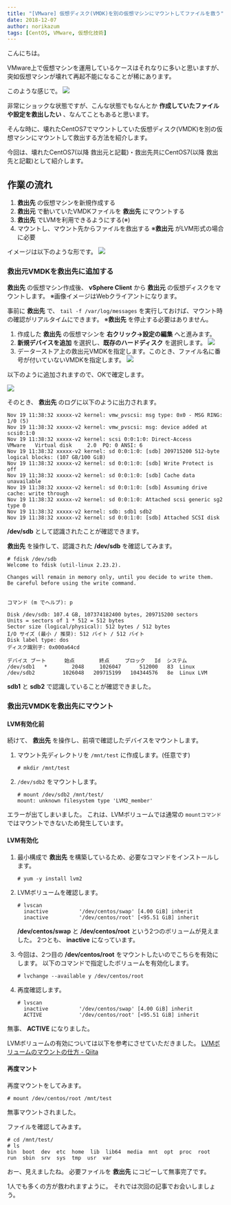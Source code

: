 ```yaml
---
title: "[VMware] 仮想ディスク(VMDK)を別の仮想マシンにマウントしてファイルを救う"
date: 2018-12-07
author: norikazum
tags: [CentOS, VMware, 仮想化技術]
---
```


こんにちは。

VMware上で仮想マシンを運用しているケースはそれなりに多いと思いますが、
突如仮想マシンが壊れて再起不能になることが稀にあります。

このような感じで。
![](images/mount-virtual-disk-vmdk-on-another-virtual-machine-and-recover-files-1.png)

非常にショックな状態ですが、こんな状態でもなんとか **作成していたファイルや設定を救出したい** 、なんてこともあると思います。

そんな時に、壊れたCentOS7でマウントしていた仮想ディスク(VMDK)を別の仮想マシンにマウントして救出する方法を紹介します。

今回は、壊れたCentOS7(以降 救出元と記載)・救出先共にCentOS7(以降 救出先と記載)として紹介します。

## 作業の流れ

1. **救出先** の仮想マシンを新規作成する
1. **救出元** で動いていたVMDKファイルを **救出先** にマウントする
1. **救出先** でLVMを利用できるようにする(※)
1. マウントし、マウント先からファイルを救出する
※**救出元** がLVM形式の場合に必要

イメージは以下のような形です。
![](images/mount-virtual-disk-vmdk-on-another-virtual-machine-and-recover-files-2.png)

### 救出元VMDKを救出先に追加する

**救出先** の仮想マシン作成後、 **vSphere Client** から **救出元** の仮想ディスクをマウントします。
※画像イメージはWebクライアントになります。

事前に **救出先** で、 `tail -f /var/log/messages` を実行しておけば、マウント時の確認がリアルタイムにできます。
※**救出先** を停止する必要はありません。

1. 作成した **救出先** の仮想マシンを **右クリック→設定の編集** へと進みます。
1. **新規デバイスを追加** を選択し、**既存のハードディスク** を選択します。
![](images/mount-virtual-disk-vmdk-on-another-virtual-machine-and-recover-files-3.png)
1. データーストア上の救出元VMDKを指定します。このとき、ファイル名に番号が付いていないVMDKを指定します。
![](images/mount-virtual-disk-vmdk-on-another-virtual-machine-and-recover-files-4.png)

以下のように追加されますので、OKで確定します。

![](images/mount-virtual-disk-vmdk-on-another-virtual-machine-and-recover-files-5.png)

そのとき、 **救出先** のログに以下のように出力されます。

```
Nov 19 11:38:32 xxxxx-v2 kernel: vmw_pvscsi: msg type: 0x0 - MSG RING: 1/0 (5) 
Nov 19 11:38:32 xxxxx-v2 kernel: vmw_pvscsi: msg: device added at scsi0:1:0
Nov 19 11:38:32 xxxxx-v2 kernel: scsi 0:0:1:0: Direct-Access     VMware   Virtual disk     2.0  PQ: 0 ANSI: 6
Nov 19 11:38:32 xxxxx-v2 kernel: sd 0:0:1:0: [sdb] 209715200 512-byte logical blocks: (107 GB/100 GiB)
Nov 19 11:38:32 xxxxx-v2 kernel: sd 0:0:1:0: [sdb] Write Protect is off
Nov 19 11:38:32 xxxxx-v2 kernel: sd 0:0:1:0: [sdb] Cache data unavailable
Nov 19 11:38:32 xxxxx-v2 kernel: sd 0:0:1:0: [sdb] Assuming drive cache: write through
Nov 19 11:38:32 xxxxx-v2 kernel: sd 0:0:1:0: Attached scsi generic sg2 type 0
Nov 19 11:38:32 xxxxx-v2 kernel: sdb: sdb1 sdb2
Nov 19 11:38:32 xxxxx-v2 kernel: sd 0:0:1:0: [sdb] Attached SCSI disk
```

**/dev/sdb** として認識されたことが確認できます。

**救出先** を操作して、認識された **/dev/sdb** を確認してみます。

```
# fdisk /dev/sdb
Welcome to fdisk (util-linux 2.23.2).

Changes will remain in memory only, until you decide to write them.
Be careful before using the write command.


コマンド (m でヘルプ): p

Disk /dev/sdb: 107.4 GB, 107374182400 bytes, 209715200 sectors
Units = sectors of 1 * 512 = 512 bytes
Sector size (logical/physical): 512 bytes / 512 bytes
I/O サイズ (最小 / 推奨): 512 バイト / 512 バイト
Disk label type: dos
ディスク識別子: 0x000a64cd

デバイス ブート      始点        終点     ブロック   Id  システム
/dev/sdb1   *        2048     1026047      512000   83  Linux
/dev/sdb2         1026048   209715199   104344576   8e  Linux LVM
```

**sdb1** と **sdb2** で認識していることが確認できました。

### 救出元VMDKを救出先にマウント

#### LVM有効化前

続けて、 **救出先** を操作し、前項で確認したデバイスをマウントします。

1. マウント先ディレクトリを `/mnt/test` に作成します。(任意です)
    ```
    # mkdir /mnt/test
    ```

1. `/dev/sdb2` をマウントします。
    ```
    # mount /dev/sdb2 /mnt/test/
    mount: unknown filesystem type 'LVM2_member'
    ```

エラーが出てしまいました。
これは、LVMボリュームでは通常の `mountコマンド` ではマウントできないため発生しています。

#### LVM有効化

1. 最小構成で **救出先** を構築しているため、必要なコマンドをインストールします。
    ```
    # yum -y install lvm2
    ```

1. LVMボリュームを確認します。
    ```
    # lvscan
      inactive          '/dev/centos/swap' [4.00 GiB] inherit
      inactive          '/dev/centos/root' [<95.51 GiB] inherit
    ```
    **/dev/centos/swap** と **/dev/centos/root** という2つのボリュームが見えました。
    2つとも、 **inactive** になっています。

1. 今回は、2つ目の **/dev/centos/root** をマウントしたいのでこちらを有効にします。
    以下のコマンドで指定したボリュームを有効化します。
    ```
    # lvchange --available y /dev/centos/root
    ```

1. 再度確認します。
    ```
    # lvscan
      inactive          '/dev/centos/swap' [4.00 GiB] inherit
      ACTIVE            '/dev/centos/root' [<95.51 GiB] inherit
    ```

無事、 **ACTIVE** になりました。

LVMボリュームの有効については以下を参考にさせていただきました。
[LVMボリュームのマウントの仕方 - Qiita](https://qiita.com/tukiyo3/items/bf8164c6bc703c894598)

#### 再度マント

再度マウントをしてみます。
```
# mount /dev/centos/root /mnt/test
```

無事マウントされました。

ファイルを確認してみます。
```
# cd /mnt/test/
# ls
bin  boot  dev  etc  home  lib  lib64  media  mnt  opt  proc  root  run  sbin  srv  sys  tmp  usr  var
```

おー、見えましたね。
必要ファイルを **救出先** にコピーして無事完了です。

1人でも多くの方が救われますように。
それでは次回の記事でお会いしましょう。